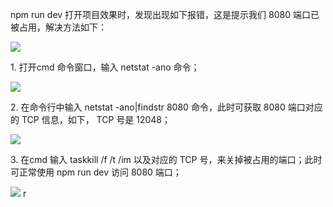 npm run dev 打开项目效果时，发现出现如下报错，这是提示我们 8080 端口已被占用，解决方法如下：

![](http://upload-images.jianshu.io/upload_images/9249356-514ecf538aac679c.jpg?imageMogr2/auto-orient/strip%7CimageView2/2/w/1240)

1\. 打开cmd 命令窗口，输入 netstat -ano 命令；

![](http://upload-images.jianshu.io/upload_images/9249356-6ce0b44b828a3fa2.jpg?imageMogr2/auto-orient/strip%7CimageView2/2/w/1240)

2\. 在命令行中输入 netstat -ano|findstr 8080 命令，此时可获取 8080 端口对应的 TCP 信息，如下， TCP 号是 12048；

![](http://upload-images.jianshu.io/upload_images/9249356-08294572ca06685c.jpg?imageMogr2/auto-orient/strip%7CimageView2/2/w/1240)

3\. 在cmd 输入 taskkill /f /t /im 以及对应的 TCP 号，来关掉被占用的端口；此时可正常使用 npm run dev 访问 8080 端口；

![](http://upload-images.jianshu.io/upload_images/9249356-28a747ada0eb995a.jpg?imageMogr2/auto-orient/strip%7CimageView2/2/w/1240)
r
